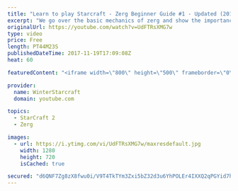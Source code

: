 ```yaml
---
title: "Learn to play Starcraft - Zerg Beginner Guide #1 - Updated (2017)"
excerpt: "We go over the basic mechanics of zerg and show the importance of understanding at least some of what your opponent is doing.  This guide is meant for players with an understanding of the objectives of starcraft but without any strong direction or gameplan, especially for each specific race! -- Watch"
originalUrl: https://youtube.com/watch?v=UdFTRsXMG7w
type: video
price: Free
length: PT44M23S
publishedDateTime: 2017-11-19T17:09:08Z
heat: 60

featuredContent: "<iframe width=\"800\" height=\"500\" frameborder=\"0\" src=\"https://www.youtube.com/embed/UdFTRsXMG7w\" allow=\"accelerometer; autoplay; encrypted-media; gyroscope; picture-in-picture\" allowfullscreen></iframe>"

provider:
  name: WinterStarcraft
  domain: youtube.com

topics:
  - StarCraft 2
  - Zerg

images:
  - url: https://i.ytimg.com/vi/UdFTRsXMG7w/maxresdefault.jpg
    width: 1280
    height: 720
    isCached: true

secured: "d6QNF7Zg8zX8fwu0i/V9T4TkTYm3Zxi5bZ32d3u6YhPOLEr4IXXQ2qPGYid7hu7xx3hm59nkEllFcM167SyVs2P4w/NofSRlVOP1tTLpPIF+MbZhhjLskKIxNsyj3i7ZOMZ/THH3zjm59duJK5lnDiVIN5whuOQGgbPVeKXlDxRXFpI+lVSl8BqgnL+nUeLQrce+TfePPcShxwI5rnudIQQCG2I2vanZoRmb7uOc1wErrcv+NbAukjuHg9YyO8R1TnOnD5aEtjIYqeqhzg3ptNhJ5qvxLJR9TlmRveP8N7NpOny3WaYTgN1xoAmQqg/HTYW1MtTdpkWIZhu4/MSVMibZyZqwfkfqQyoN2tK/GLueQVXT9v13LFmOfWFNjsemEZxbh95fdEjhPiCSQ+wh3aoovkABsHkseVKTDhz2XI2vGtslGXNC1xy8pgbkGbCr;+m8SlQcxSZShSneQZ9ccuQ=="
---
```


